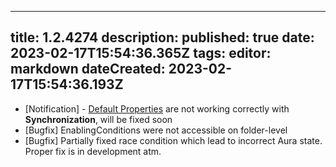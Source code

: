 
---
title: 1.2.4274
description: 
published: true
date: 2023-02-17T15:54:36.365Z
tags: 
editor: markdown
dateCreated: 2023-02-17T15:54:36.193Z
---		
		
- [Notification] - [Default Properties](https://wiki.eyeauras.net/en/default-properties) are not working correctly with **Synchronization**, will be fixed soon&nbsp;
- [Bugfix] EnablingConditions were not accessible on folder-level
- [Bugfix] Partially fixed race condition which lead to incorrect Aura state. Proper fix is in development atm.